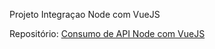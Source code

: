 Projeto Integraçao Node com VueJS

Repositório: <a href="https://github.com/inessouza/node-with-vue.git">Consumo de API Node com VueJS</a>
